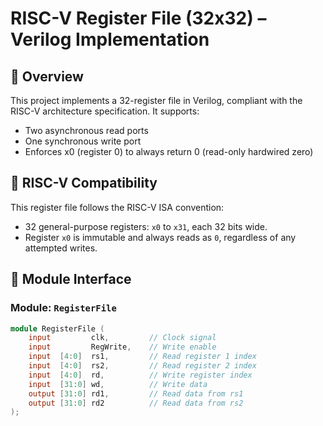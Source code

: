 # RISC-V Register File (32x32) – Verilog Implementation

## 🔧 Overview

This project implements a 32-register file in Verilog, compliant with the RISC-V architecture specification. It supports:
- Two asynchronous read ports
- One synchronous write port
- Enforces x0 (register 0) to always return 0 (read-only hardwired zero)

## 📘 RISC-V Compatibility

This register file follows the RISC-V ISA convention:
- 32 general-purpose registers: `x0` to `x31`, each 32 bits wide.
- Register `x0` is immutable and always reads as `0`, regardless of any attempted writes.

## 📜 Module Interface

### Module: `RegisterFile`

```verilog
module RegisterFile (
    input         clk,         // Clock signal
    input         RegWrite,    // Write enable
    input  [4:0]  rs1,         // Read register 1 index
    input  [4:0]  rs2,         // Read register 2 index
    input  [4:0]  rd,          // Write register index
    input  [31:0] wd,          // Write data
    output [31:0] rd1,         // Read data from rs1
    output [31:0] rd2          // Read data from rs2
);
